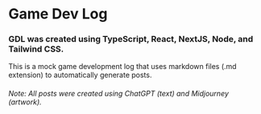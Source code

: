 # Game Dev Log

### GDL was created using TypeScript, React, NextJS, Node, and Tailwind CSS.

This is a mock game development log that uses markdown files (.md extension) to automatically generate posts.

###### Note: All posts were created using ChatGPT (text) and Midjourney (artwork).
